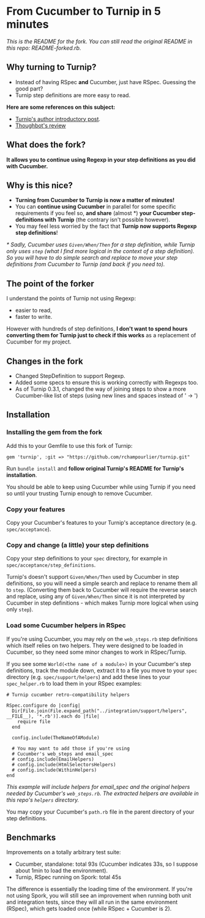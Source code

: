 # From Cucumber to Turnip in 5 minutes

_This is the README for the fork. You can still read the original README in this repo: README-forked.rb._

## Why turning to Turnip?

* Instead of having RSpec **and** Cucumber, just have RSpec. Guessing the good part?
* Turnip step definitions are more easy to read.
 
**Here are some references on this subject:**

* [Turnip's author introductory post](http://elabs.se/blog/30-solving-cucumber-s-problems).
* [Thoughbot's review](http://robots.thoughtbot.com/post/21494223079/turnip-a-tasty-cucumber-alternative)

## What does the fork?

**It allows you to continue using Regexp in your step definitions as you did with Cucumber.**

## Why is this nice?

* **Turning from Cucumber to Turnip is now a matter of minutes!**
* You can **continue using Cucumber** in parallel for some specific requirements if you feel so, **and share** (almost *) **your Cucumber step-definitions with Turnip** (the contrary isn't possible however).
* You may feel less worried by the fact that **Turnip now supports Regexp step definitions**!

_* Sadly, Cucumber uses `Given/When/Then` for a step definition, while Turnip only uses `step` (what I find more logical in the context of a step definition). So you will have to do simple search and replace to move your step definitions from Cucumber to Turnip (and back if you need to)._


## The point of the forker

I understand the points of Turnip not using Regexp:

* easier to read,
* faster to write.

However with hundreds of step definitions, **I don't want to spend hours converting them for Turnip just to check if this works** as a replacement of Cucumber for my project.

## Changes in the fork

* Changed StepDefinition to support Regexp.
* Added some specs to ensure this is working correctly with Regexps too.
* As of Turnip 0.3.1, changed the way of joining steps to show a more Cucumber-like list of steps (using new lines and spaces instead of ' -> ')

## Installation

### Installing the gem from the fork

Add this to your Gemfile to use this fork of Turnip:

    gem 'turnip', :git => "https://github.com/rchampourlier/turnip.git"
    
Run `bundle install` and **follow original Turnip's README for Turnip's installation**.

You should be able to keep using Cucumber while using Turnip if you need so until your trusting Turnip enough to remove Cucumber.

### Copy your features

Copy your Cucumber's features to your Turnip's acceptance  directory (e.g. `spec/acceptance`).

### Copy and change (a little) your step definitions

Copy your step definitions to your `spec` directory, for example in `spec/acceptance/step_definitions`.

Turnip's doesn't support `Given/When/Then` used by Cucumber in step definitions, so you will need a simple search and replace to rename them all to `step`. (Converting them back to Cucumber will require the reverse search and replace, using any of `Given/When/Then` since it is not interpreted by Cucumber in step definitions - which makes Turnip more logical when using only `step`).

### Load some Cucumber helpers in RSpec

If you're using Cucumber, you may rely on the `web_steps.rb` step definitions which itself relies on two helpers. They were designed to be loaded in Cucumber, so they need some minor changes to work in RSpec/Turnip.

If you see some `World(<the name of a module>)` in your Cucumber's step definitions, track the module down, extract it to a file you move to your `spec` directory (e.g. `spec/support/helpers`) and add these lines to your `spec_helper.rb` to load them in your RSpec examples:

```
# Turnip cucumber retro-compatibility helpers

RSpec.configure do |config|
  Dir[File.join(File.expand_path("../integration/support/helpers", __FILE__), '*.rb')].each do |file|
    require file
  end
  
  config.include(TheNameOfAModule)
  
  # You may want to add those if you're using
  # Cucumber's web_steps and email_spec
  # config.include(EmailHelpers)
  # config.include(HtmlSelectorsHelpers)
  # config.include(WithinHelpers)
end
```

_This example will include helpers for email_spec and the original helpers needed by Cucumber's `web_steps.rb`. The extracted helpers are available in this repo's `helpers` directory._

You may copy your Cucumber's `path.rb` file in the parent directory of your step definitions.

## Benchmarks

Improvements on a totally arbitrary test suite:

* Cucumber, standalone: total 93s (Cucumber indicates 33s, so I suppose about 1min to load the environment).
* Turnip, RSpec running on Spork: total 45s

The difference is essentially the loading time of the environment. If you're not using Spork, you will still see an improvement when running both unit and integration tests, since they will all run in the same environment (RSpec), which gets loaded once (while RSpec + Cucumber is 2).